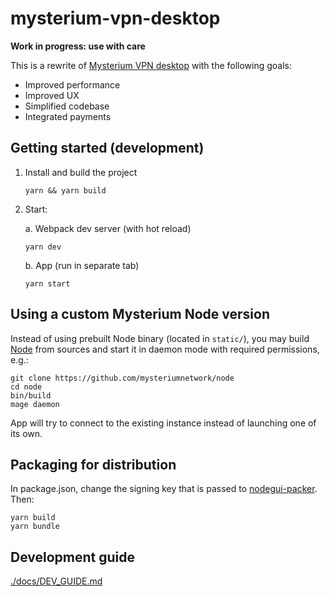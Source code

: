 # mysterium-vpn-desktop

**Work in progress: use with care**

This is a rewrite of [Mysterium VPN desktop](https://github.com/mysteriumnetwork/mysterium-vpn) with the following goals:
- Improved performance
- Improved UX
- Simplified codebase
- Integrated payments

## Getting started (development)

1. Install and build the project
    ```
    yarn && yarn build
    ```
2. Start:

    a. Webpack dev server (with hot reload)
    ```
    yarn dev
    ```
    b. App (run in separate tab)
    ```
    yarn start
    ```

## Using a custom Mysterium Node version

Instead of using prebuilt Node binary (located in `static/`), you may build [Node](https://github.com/mysteriumnetwork/node) from sources and start it in daemon mode with required permissions, e.g.:

```
git clone https://github.com/mysteriumnetwork/node
cd node
bin/build
mage daemon
```

App will try to connect to the existing instance instead of launching one of its own.

## Packaging for distribution

In package.json, change the signing key that is passed to [nodegui-packer](https://github.com/nodegui/packer). Then:

```
yarn build
yarn bundle
```

## Development guide

[./docs/DEV_GUIDE.md](./docs/DEV_GUIDE.md)
